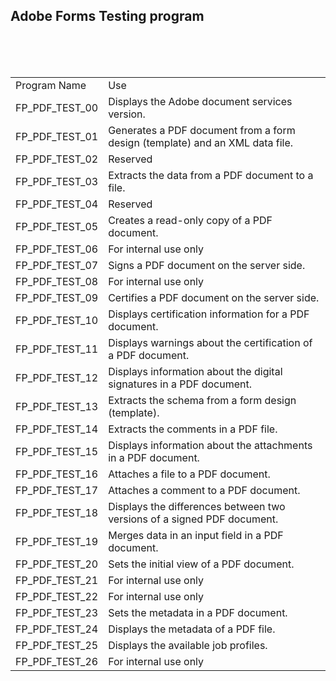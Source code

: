 
## Adobe Forms Testing program 

</br></br></br>

<table>
    <tr>
        <td>Program Name</td>
        <td>Use</td>
    </tr>
    <tr>
        <td>FP_PDF_TEST_00</td>
        <td>Displays the Adobe document services version.</td>
    </tr>
    <tr>
        <td>FP_PDF_TEST_01</td>
        <td>Generates a PDF document from a form design (template) and an XML data file.</td>
    </tr>
    <tr>
        <td>FP_PDF_TEST_02</td>
        <td>Reserved</td>
    </tr>
    <tr>
        <td>FP_PDF_TEST_03</td>
        <td>Extracts the data from a PDF document to a file.</td>
    </tr>
    <tr>
        <td>FP_PDF_TEST_04</td>
        <td>Reserved</td>
    </tr>
    <tr>
        <td>FP_PDF_TEST_05</td>
        <td>Creates a read-only copy of a PDF document.</td>
    </tr>
    <tr>
        <td>FP_PDF_TEST_06</td>
        <td>For internal use only</td>
    </tr>
    <tr>
        <td>FP_PDF_TEST_07</td>
        <td>Signs a PDF document on the server side.</td>
    </tr>
    <tr>
        <td>FP_PDF_TEST_08</td>
        <td>For internal use only</td>
    </tr>
    <tr>
        <td>FP_PDF_TEST_09</td>
        <td>Certifies a PDF document on the server side.</td>
    </tr>
    <tr>
        <td>FP_PDF_TEST_10</td>
        <td>Displays certification information for a PDF document.</td>
    </tr>
    <tr>
        <td>FP_PDF_TEST_11</td>
        <td>Displays warnings about the certification of a PDF document.</td>
    </tr>
    <tr>
        <td>FP_PDF_TEST_12</td>
        <td>Displays information about the digital signatures in a PDF document.</td>
    </tr>
    <tr>
        <td>FP_PDF_TEST_13</td>
        <td>Extracts the schema from a form design (template).</td>
    </tr>
    <tr>
        <td>FP_PDF_TEST_14</td>
        <td>Extracts the comments in a PDF file.</td>
    </tr>
    <tr>
        <td>FP_PDF_TEST_15</td>
        <td>Displays information about the attachments in a PDF document.</td>
    </tr>
    <tr>
        <td>FP_PDF_TEST_16</td>
        <td>Attaches a file to a PDF document.</td>
    </tr>
    <tr>
        <td>FP_PDF_TEST_17</td>
        <td>Attaches a comment to a PDF document.</td>
    </tr>
    <tr>
        <td>FP_PDF_TEST_18</td>
        <td>Displays the differences between two versions of a signed PDF document.</td>
    </tr>
    <tr>
        <td>FP_PDF_TEST_19</td>
        <td>Merges data in an input field in a PDF document.</td>
    </tr>
    <tr>
        <td>FP_PDF_TEST_20</td>
        <td>Sets the initial view of a PDF document.</td>
    </tr>
    <tr>
        <td>FP_PDF_TEST_21</td>
        <td>For internal use only</td>
    </tr>
    <tr>
        <td>FP_PDF_TEST_22</td>
        <td>For internal use only</td>
    </tr>
    <tr>
        <td>FP_PDF_TEST_23</td>
        <td>Sets the metadata in a PDF document.</td>
    </tr>
    <tr>
        <td>FP_PDF_TEST_24</td>
        <td>Displays the metadata of a PDF file.</td>
    </tr>
    <tr>
        <td>FP_PDF_TEST_25</td>
        <td>Displays the available job profiles.</td>
    </tr>
    <tr>
        <td>FP_PDF_TEST_26</td>
        <td>For internal use only</td>
    </tr>
</table>
